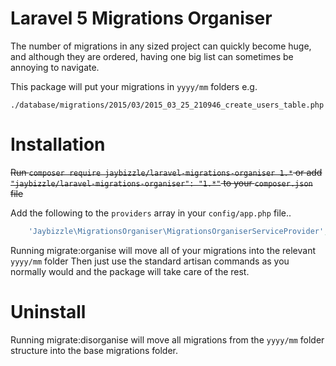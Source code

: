 # Laravel 5 Migrations Organiser

The number of migrations in any sized project can quickly become huge, and although they are ordered, having one big list can sometimes be annoying to navigate.

This package will put your migrations in `yyyy/mm` folders e.g.

`./database/migrations/2015/03/2015_03_25_210946_create_users_table.php`

Installation
============

~~Run `composer require jaybizzle/laravel-migrations-organiser 1.*` or add `"jaybizzle/laravel-migrations-organiser": "1.*"` to your `composer.json` file~~

Add the following to the `providers` array in your `config/app.php` file..

```PHP
    'Jaybizzle\MigrationsOrganiser\MigrationsOrganiserServiceProvider',
```
Running migrate:organise will move all of your migrations into the relevant `yyyy/mm` folder
Then just use the standard artisan commands as you normally would and the package will take care of the rest.

Uninstall
============

Running migrate:disorganise will move all migrations from the `yyyy/mm` folder structure into the base migrations folder.

